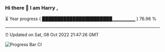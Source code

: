 ### Hi there 👋 I am Harry , 

⏳ Year progress { ███████████████████████▁▁▁▁▁▁▁ } 76.96 %

---

⏰ Updated on Sat, 08 Oct 2022 21:47:26 GMT

![Progress Bar CI](https://github.com/duykhang68/duykhang68/workflows/Progress%20Bar%20CI/badge.svg)
